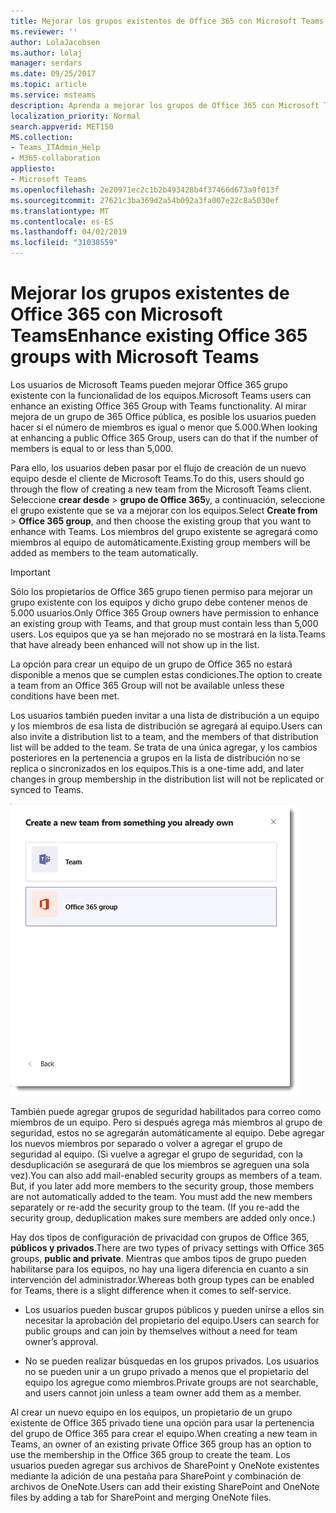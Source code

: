 ```yaml
---
title: Mejorar los grupos existentes de Office 365 con Microsoft Teams
ms.reviewer: ''
author: LolaJacobsen
ms.author: lolaj
manager: serdars
ms.date: 09/25/2017
ms.topic: article
ms.service: msteams
description: Aprenda a mejorar los grupos de Office 365 con Microsoft Teams invitando a una lista de distribución a un equipo, y agregue grupos de seguridad habilitados para correo y mucho más.
localization_priority: Normal
search.appverid: MET150
MS.collection:
- Teams_ITAdmin_Help
- M365-collaboration
appliesto:
- Microsoft Teams
ms.openlocfilehash: 2e20971ec2c1b2b493428b4f37466d673a9f013f
ms.sourcegitcommit: 27621c3ba369d2a54b092a3fa007e22c8a5030ef
ms.translationtype: MT
ms.contentlocale: es-ES
ms.lasthandoff: 04/02/2019
ms.locfileid: "31038559"
---
```

<a name="enhance-existing-office-365-groups-with-microsoft-teams"></a><span data-ttu-id="00a69-103">Mejorar los grupos existentes de Office 365 con Microsoft Teams</span><span class="sxs-lookup"><span data-stu-id="00a69-103">Enhance existing Office 365 groups with Microsoft Teams</span></span>
=======================================================

<span data-ttu-id="00a69-104">Los usuarios de Microsoft Teams pueden mejorar Office 365 grupo existente con la funcionalidad de los equipos.</span><span class="sxs-lookup"><span data-stu-id="00a69-104">Microsoft Teams users can enhance an existing Office 365 Group with Teams functionality.</span></span> <span data-ttu-id="00a69-105">Al mirar mejora de un grupo de 365 Office pública, es posible los usuarios pueden hacer si el número de miembros es igual o menor que 5.000.</span><span class="sxs-lookup"><span data-stu-id="00a69-105">When looking at enhancing a public Office 365 Group, users can do that if the number of members is equal to or less than 5,000.</span></span>

<span data-ttu-id="00a69-106">Para ello, los usuarios deben pasar por el flujo de creación de un nuevo equipo desde el cliente de Microsoft Teams.</span><span class="sxs-lookup"><span data-stu-id="00a69-106">To do this, users should go through the flow of creating a new team from the Microsoft Teams client.</span></span> <span data-ttu-id="00a69-107">Seleccione **crear desde** > **grupo de Office 365**y, a continuación, seleccione el grupo existente que se va a mejorar con los equipos.</span><span class="sxs-lookup"><span data-stu-id="00a69-107">Select **Create from** > **Office 365 group**, and then choose the existing group that you want to enhance with Teams.</span></span> <span data-ttu-id="00a69-108">Los miembros del grupo existente se agregará como miembros al equipo de automáticamente.</span><span class="sxs-lookup"><span data-stu-id="00a69-108">Existing group members will be added as members to the team automatically.</span></span>

> [!IMPORTANT]
> <span data-ttu-id="00a69-109">Sólo los propietarios de Office 365 grupo tienen permiso para mejorar un grupo existente con los equipos y dicho grupo debe contener menos de 5.000 usuarios.</span><span class="sxs-lookup"><span data-stu-id="00a69-109">Only Office 365 Group owners have permission to enhance an existing group  with Teams, and that group must contain less than 5,000 users.</span></span> <span data-ttu-id="00a69-110">Los equipos que ya se han mejorado no se mostrará en la lista.</span><span class="sxs-lookup"><span data-stu-id="00a69-110">Teams that have already been enhanced will not show up in the list.</span></span>
>
><span data-ttu-id="00a69-111">La opción para crear un equipo de un grupo de Office 365 no estará disponible a menos que se cumplen estas condiciones.</span><span class="sxs-lookup"><span data-stu-id="00a69-111">The option to create a team from an Office 365 Group will not be available unless these conditions have been met.</span></span>

<span data-ttu-id="00a69-112">Los usuarios también pueden invitar a una lista de distribución a un equipo y los miembros de esa lista de distribución se agregará al equipo.</span><span class="sxs-lookup"><span data-stu-id="00a69-112">Users can also invite a distribution list to a team, and the members of that distribution list will be added to the team.</span></span> <span data-ttu-id="00a69-113">Se trata de una única agregar, y los cambios posteriores en la pertenencia a grupos en la lista de distribución no se replica o sincronizados en los equipos.</span><span class="sxs-lookup"><span data-stu-id="00a69-113">This is a one-time add, and later changes in group membership in the distribution list will not be replicated or synced to Teams.</span></span>

![Captura de pantalla de opción para crear un equipo de un grupo de Office 365.](media/Enhance_Existing_Office_365_groups_with_Microsoft_Teams_image2.png)

<span data-ttu-id="00a69-p105">También puede agregar grupos de seguridad habilitados para correo como miembros de un equipo. Pero si después agrega más miembros al grupo de seguridad, estos no se agregarán automáticamente al equipo. Debe agregar los nuevos miembros por separado o volver a agregar el grupo de seguridad al equipo. (Si vuelve a agregar el grupo de seguridad, con la desduplicación se asegurará de que los miembros se agreguen una sola vez).</span><span class="sxs-lookup"><span data-stu-id="00a69-p105">You can also add mail-enabled security groups as members of a team. But, if you later add more members to the security group, those members are not automatically added to the team. You must add the new members separately or re-add the security group to the team. (If you re-add the security group, deduplication makes sure members are added only once.)</span></span>

<span data-ttu-id="00a69-119">Hay dos tipos de configuración de privacidad con grupos de Office 365, **públicos y privados**.</span><span class="sxs-lookup"><span data-stu-id="00a69-119">There are two types of privacy settings with Office 365 groups, **public and private**.</span></span> <span data-ttu-id="00a69-120">Mientras que ambos tipos de grupo pueden habilitarse para los equipos, no hay una ligera diferencia en cuanto a sin intervención del administrador.</span><span class="sxs-lookup"><span data-stu-id="00a69-120">Whereas both group types can be enabled for Teams, there is a slight difference when it comes to self-service.</span></span>

-   <span data-ttu-id="00a69-121">Los usuarios pueden buscar grupos públicos y pueden unirse a ellos sin necesitar la aprobación del propietario del equipo.</span><span class="sxs-lookup"><span data-stu-id="00a69-121">Users can search for public groups and can join by themselves without a need for team owner’s approval.</span></span>

-   <span data-ttu-id="00a69-122">No se pueden realizar búsquedas en los grupos privados. Los usuarios no se pueden unir a un grupo privado a menos que el propietario del equipo los agregue como miembros.</span><span class="sxs-lookup"><span data-stu-id="00a69-122">Private groups are not searchable, and users cannot join unless a team owner add them as a member.</span></span>

<span data-ttu-id="00a69-123">Al crear un nuevo equipo en los equipos, un propietario de un grupo existente de Office 365 privado tiene una opción para usar la pertenencia del grupo de Office 365 para crear el equipo.</span><span class="sxs-lookup"><span data-stu-id="00a69-123">When creating a new team in Teams, an owner of an existing private Office 365 group has an option to use the membership in the Office 365 group to create the team.</span></span> <span data-ttu-id="00a69-124">Los usuarios pueden agregar sus archivos de SharePoint y OneNote existentes mediante la adición de una pestaña para SharePoint y combinación de archivos de OneNote.</span><span class="sxs-lookup"><span data-stu-id="00a69-124">Users can add their existing SharePoint and OneNote files by adding a tab for SharePoint and merging OneNote files.</span></span>
